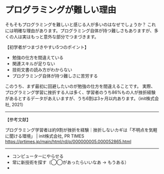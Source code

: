 # プログラミングが難しい理由
そもそもプログラミングを難しいと感じる人が多いのはなぜでしょうか？
これには明確な理由があります。プログラミング自体が持つ難しさもありますが、多くの人は実はもっと意外な部分でつまづきます。

【初学者がつまづきやすい5つのポイント】
- 勉強の仕方を間違えている
- 関連スキルが足りない
- 技術文書の読み方がわからない
- プログラミング自体が持つ難しさに苦労する

このうち、まず最初に回避したいのが勉強の仕方を間違えることです。
実際、プログラミング学習に挫折する人は多く、学習者のうち86%もの人が挫折経験があるとするデータがあえいますが、うち6割は3ヶ月以内あります。（init株式会社, 2021）




---

【参考文献】

プログラミング学習者は約9割が挫折を経験｜挫折しないカギは「不明点を気軽に聞ける環境」 | init株式会社, PR TIMES
https://prtimes.jp/main/html/rd/p/000000005.000052865.html

---

- コンピューターにやらせる
- 常に新技術を探す（◯◯があったらいいなあ → もうある）
- 